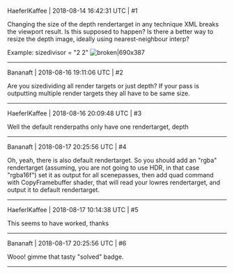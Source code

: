 HaeferlKaffee | 2018-08-14 16:42:31 UTC | #1

Changing the size of the depth rendertarget in any technique XML breaks the viewport result. Is this supposed to happen? Is there a better way to resize the depth image, ideally using nearest-neighbour interp?

Example: sizedivisor = "2 2"
![broken|690x387](upload://kBiQ2O8YIhWvcrjQ46ggOAFXBnZ.png)

-------------------------

Bananaft | 2018-08-16 19:11:06 UTC | #2

Are you sizedividing all render targets or just depth? If your pass is outputting multiple render targets they all have to be same size.

-------------------------

HaeferlKaffee | 2018-08-16 20:09:48 UTC | #3

Well the default renderpaths only have one rendertarget, depth

-------------------------

Bananaft | 2018-08-17 20:25:56 UTC | #4

Oh, yeah, there is also default rendertarget. So you should add an "rgba" rendertarget (assuming, you are not going to use HDR, in that case "rgba16f") set it as output for all scenepasses, then add quad command with CopyFramebuffer shader, that will read your lowres rendertarget, and output it to default rendertarget.

-------------------------

HaeferlKaffee | 2018-08-17 10:14:38 UTC | #5

This seems to have worked, thanks

-------------------------

Bananaft | 2018-08-17 20:25:56 UTC | #6

Wooo! gimme that tasty "solved" badge.

-------------------------


